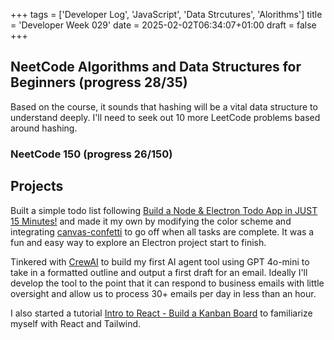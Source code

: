 +++
tags = ['Developer Log', 'JavaScript', 'Data Strcutures', 'Alorithms']
title = 'Developer Week 029'
date = 2025-02-02T06:34:07+01:00
draft = false
+++

## NeetCode Algorithms and Data Structures for Beginners (progress 28/35)

Based on the course, it sounds that hashing will be a vital data structure to understand deeply. I'll need to seek out 10 more LeetCode problems based around hashing.

### NeetCode 150 (progress 26/150)

## Projects

Built a simple todo list following [Build a Node & Electron Todo App in JUST 15 Minutes!](https://www.youtube.com/watch?v=vOEy18r1OuA) and made it my own by modifying the color scheme and integrating [canvas-confetti](https://github.com/catdad/canvas-confetti) to go off when all tasks are complete. It was a fun and easy way to explore an Electron project start to finish.

Tinkered with [CrewAI](https://www.crewai.com/open-source) to build my first AI agent tool using GPT 4o-mini to take in a formatted outline and output a first draft for an email. Ideally I'll develop the tool to the point that it can respond to business emails with little oversight and allow us to process 30+ emails per day in less than an hour.

I also started a tutorial [Intro to React - Build a Kanban Board](https://www.youtube.com/watch?v=gjrVCY3oPds&t=320s) to familiarize myself with React and Tailwind.
